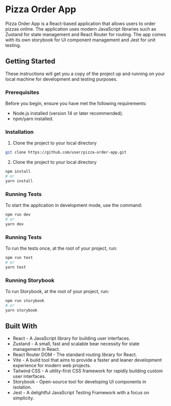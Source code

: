 # Pizza Order App

Pizza Order App is a React-based application that allows users to order pizzas online. The application uses modern JavaScript libraries such as Zustand for state management and React Router for routing. The app comes with its own storybook for UI component management and Jest for unit testing.

## Getting Started

These instructions will get you a copy of the project up and running on your local machine for development and testing purposes.

### Prerequisites

Before you begin, ensure you have met the following requirements:

- Node.js installed (version 14 or later recommended).
- npm/yarn installed.

### Installation

1. Clone the project to your local directory

```bash
git clone https://github.com/user/pizza-order-app.git
```

2. Clone the project to your local directory

```bash
npm install
# or
yarn install
```

### Running Tests

To start the application in development mode, use the command:


```bash
npm run dev
# or
yarn dev

```

### Running Tests

To run the tests once, at the root of your project, run:

```bash
npm run test
# or
yarn test
```


### Running Storybook

To run Storybook, at the root of your project, run:

```bash
npm run storybook
# or
yarn storybook
```

## Built With

- React - A JavaScript library for building user interfaces.
- Zustand - A small, fast and scalable bear necessity for state management in React.
- React Router DOM - The standard routing library for React.
- Vite - A build tool that aims to provide a faster and leaner development experience for modern web projects.
- Tailwind CSS - A utility-first CSS framework for rapidly building custom user interfaces.
- Storybook - Open-source tool for developing UI components in isolation.
- Jest - A delightful JavaScript Testing Framework with a focus on simplicity.

